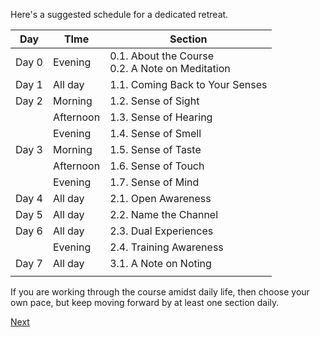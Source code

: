 Here's a suggested schedule for a dedicated retreat. 

| Day   | TIme      | Section                                            |
| ----- | --------- | -------------------------------------------------- |
| Day 0 | Evening   | 0.1. About the Course<br>0.2. A Note on Meditation |
| Day 1 | All day   | 1.1. Coming Back to Your Senses                    |
| Day 2 | Morning   | 1.2. Sense of Sight                                |
|       | Afternoon | 1.3. Sense of Hearing                              |
|       | Evening   | 1.4. Sense of Smell                                |
| Day 3 | Morning   | 1.5. Sense of Taste                                |
|       | Afternoon | 1.6. Sense of Touch                                |
|       | Evening   | 1.7. Sense of Mind                                 |
| Day 4 | All day   | 2.1. Open Awareness                                |
| Day 5 | All day   | 2.2. Name the Channel                              |
| Day 6 | All day   | 2.3. Dual Experiences                              |
|       | Evening   | 2.4. Training Awareness                            |
| Day 7 | All day   | 3.1. A Note on Noting                              |
|       |           |                                                    |
If you are working through the course amidst daily life, then choose your own pace, but keep moving forward by at least one section daily. 


<a href="0. Introduction.html">Next</a>

